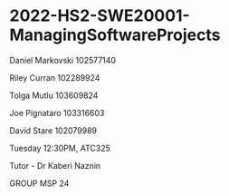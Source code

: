 # 2022-HS2-SWE20001-ManagingSoftwareProjects
Daniel Markovski 102577140 

Riley Curran 102289924

Tolga Mutlu 103609824 

Joe Pignataro 103316603 

David Stare 102079989 

Tuesday 12:30PM, ATC325 

Tutor - Dr Kaberi Naznin 

GROUP MSP 24

